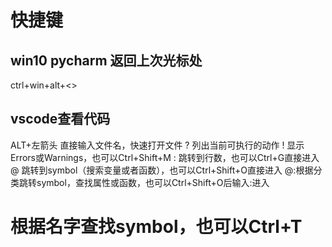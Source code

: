 # 快捷键

## win10 pycharm 返回上次光标处
ctrl+win+alt+<>

## vscode查看代码
ALT+左箭头
直接输入文件名，快速打开文件
? 列出当前可执行的动作
! 显示Errors或Warnings，也可以Ctrl+Shift+M
: 跳转到行数，也可以Ctrl+G直接进入
@ 跳转到symbol（搜索变量或者函数），也可以Ctrl+Shift+O直接进入
@:根据分类跳转symbol，查找属性或函数，也可以Ctrl+Shift+O后输入:进入
# 根据名字查找symbol，也可以Ctrl+T
